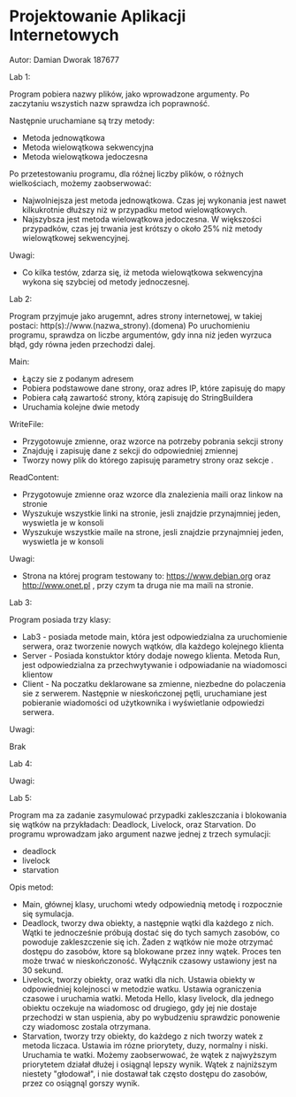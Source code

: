 # Projektowanie Aplikacji Internetowych

Autor:
Damian Dworak
187677

Lab 1:

Program pobiera nazwy plików, jako wprowadzone argumenty. 
Po zaczytaniu wszystich nazw sprawdza ich poprawność.

Następnie uruchamiane są trzy metody:
- Metoda jednowątkowa
- Metoda wielowątkowa sekwencyjna
- Metoda wielowątkowa jedoczesna

Po przetestowaniu programu, dla różnej liczby plików, o różnych wielkościach, możemy zaobserwować:
- Najwolniejsza jest metoda jednowątkowa. Czas jej wykonania jest nawet kilkukrotnie dłuższy niż w przypadku metod wielowątkowych.
- Najszybsza jest metoda wielowątkowa jedoczesna. W większości przypadków, czas jej trwania jest krótszy o około 25% niż metody wielowątkowej sekwencyjnej.

Uwagi:
- Co kilka testów, zdarza się, iż metoda wielowątkowa sekwencyjna wykona się szybciej od metody jednoczesnej.

Lab 2:

Program przyjmuje jako arugemnt, adres strony internetowej, w takiej postaci: http(s)://www.(nazwa_strony).(domena)
Po uruchomieniu programu, sprawdza on liczbe argumentów, gdy inna niż jeden wyrzuca błąd, gdy równa jeden przechodzi dalej.

Main:
- Łączy sie z podanym adresem
- Pobiera podstawowe dane strony, oraz adres IP, które zapisuję do mapy
- Pobiera całą zawartość strony, którą zapisuję do StringBuildera
- Uruchamia kolejne dwie metody

WriteFile:
- Przygotowuje zmienne, oraz wzorce na potrzeby pobrania sekcji <head> strony
- Znajduję i zapisuję dane z sekcji <head> do odpowiedniej zmiennej
- Tworzy nowy plik do którego zapisuję parametry strony oraz sekcje <head>.

ReadContent:
- Przygotowuje zmienne oraz wzorce dla znalezienia maili oraz linkow na stronie
- Wyszukuje wszystkie linki na stronie, jesli znajdzie przynajmniej jeden, wyswietla je w konsoli
- Wyszukuje wszystkie maile na strone, jesli znajdzie przynajmniej jeden, wyswietla je w konsoli

Uwagi:
- Strona na której program testowany to: https://www.debian.org oraz http://www.onet.pl , przy czym ta druga nie ma maili na stronie.

Lab 3:

Program posiada trzy klasy:
- Lab3 - posiada metode main, która jest odpowiedzialna za uruchomienie serwera, oraz tworzenie nowych wątków, dla każdego kolejnego klienta
- Server - Posiada konstuktor który dodaje nowego klienta. Metoda Run, jest odpowiedzialna za przechwytywanie i odpowiadanie na wiadomosci klientow
- Client - Na poczatku deklarowane sa zmienne, niezbedne do polaczenia sie z serwerem. Następnie w nieskończonej pętli, uruchamiane jest pobieranie wiadomości od użytkownika i wyświetlanie odpowiedzi serwera.

Uwagi:

Brak

Lab 4:

Uwagi:

Lab 5:

Program ma za zadanie zasymulować przypadki zakleszczania i blokowania się wątków na przykładach: Deadlock, Livelock, oraz Starvation.
Do programu wprowadzam jako argument nazwe jednej z trzech symulacji:
- deadlock
- livelock
- starvation

Opis metod:
- Main, głównej klasy, uruchomi wtedy odpowiednią metodę i rozpocznie się symulacja.
- Deadlock, tworzy dwa obiekty, a następnie wątki dla każdego z nich. Wątki te jednocześnie próbują dostać się do tych samych zasobów, co powoduje zakleszczenie się ich. Żaden z wątków nie może otrzymać dostępu do zasobów, ktore są blokowane przez inny wątek. Proces ten może trwać w nieskończoność. Wyłącznik czasowy ustawiony jest na 30 sekund.
- Livelock, tworzy obiekty, oraz watki dla nich. Ustawia obiekty w odpowiedniej kolejnosci w metodzie watku. Ustawia ograniczenia czasowe i uruchamia watki. Metoda Hello, klasy livelock, dla jednego obiektu oczekuje na wiadomosc od drugiego, gdy jej nie dostaje przechodzi w stan uspienia, aby po wybudzeniu sprawdzic ponowenie czy wiadomosc zostala otrzymana.
- Starvation, tworzy trzy obiekty, do każdego z nich tworzy watek z metoda liczaca. Ustawia im rózne priorytety, duzy, normalny i niski. Uruchamia te watki. Możemy zaobserwować, że wątek z najwyższym priorytetem działał dłużej i osiągnąl lepszy wynik. Wątek z najniższym niestety "głodował", i nie dostawał tak często dostępu do zasobów, przez co osiągnąl gorszy wynik.
